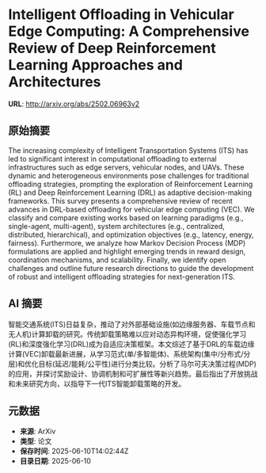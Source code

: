# Intelligent Offloading in Vehicular Edge Computing: A Comprehensive Review of Deep Reinforcement Learning Approaches and Architectures

**URL**: http://arxiv.org/abs/2502.06963v2

## 原始摘要

The increasing complexity of Intelligent Transportation Systems (ITS) has led
to significant interest in computational offloading to external infrastructures
such as edge servers, vehicular nodes, and UAVs. These dynamic and
heterogeneous environments pose challenges for traditional offloading
strategies, prompting the exploration of Reinforcement Learning (RL) and Deep
Reinforcement Learning (DRL) as adaptive decision-making frameworks. This
survey presents a comprehensive review of recent advances in DRL-based
offloading for vehicular edge computing (VEC). We classify and compare existing
works based on learning paradigms (e.g., single-agent, multi-agent), system
architectures (e.g., centralized, distributed, hierarchical), and optimization
objectives (e.g., latency, energy, fairness). Furthermore, we analyze how
Markov Decision Process (MDP) formulations are applied and highlight emerging
trends in reward design, coordination mechanisms, and scalability. Finally, we
identify open challenges and outline future research directions to guide the
development of robust and intelligent offloading strategies for next-generation
ITS.


## AI 摘要

智能交通系统(ITS)日益复杂，推动了对外部基础设施(如边缘服务器、车载节点和无人机)计算卸载的研究。传统卸载策略难以应对动态异构环境，促使强化学习(RL)和深度强化学习(DRL)成为自适应决策框架。本文综述了基于DRL的车载边缘计算(VEC)卸载最新进展，从学习范式(单/多智能体)、系统架构(集中/分布式/分层)和优化目标(延迟/能耗/公平性)进行分类比较。分析了马尔可夫决策过程(MDP)的应用，并探讨奖励设计、协调机制和可扩展性等新兴趋势。最后指出了开放挑战和未来研究方向，以指导下一代ITS智能卸载策略的开发。

## 元数据

- **来源**: ArXiv
- **类型**: 论文
- **保存时间**: 2025-06-10T14:02:44Z
- **目录日期**: 2025-06-10
